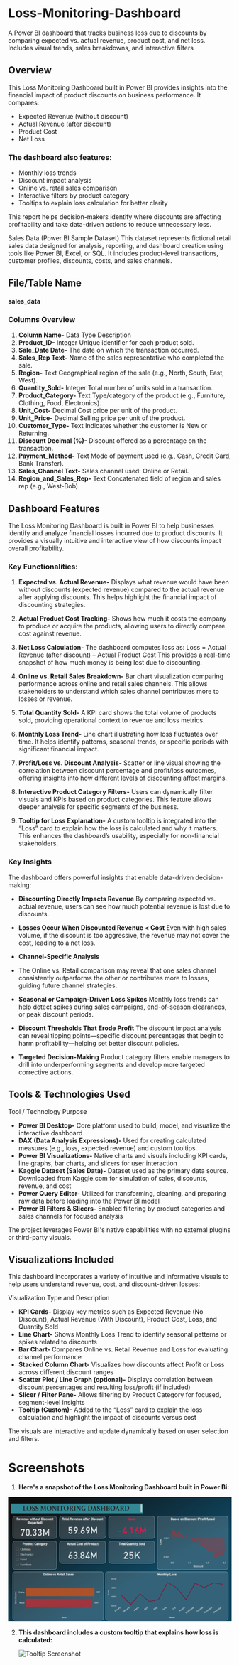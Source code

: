 # Loss-Monitoring-Dashboard
A Power BI dashboard that tracks business loss due to discounts by comparing expected vs. actual revenue, product cost, and net loss. Includes visual trends, sales breakdowns, and interactive filters

## Overview
This Loss Monitoring Dashboard built in Power BI provides insights into the financial impact of product discounts on business performance. It compares:
- Expected Revenue (without discount)
- Actual Revenue (after discount)
- Product Cost
- Net Loss

### The dashboard also features:

- Monthly loss trends
- Discount impact analysis
- Online vs. retail sales comparison
- Interactive filters by product category
- Tooltips to explain loss calculation for better clarity

This report helps decision-makers identify where discounts are affecting profitability and take data-driven actions to reduce unnecessary loss.

Sales Data (Power BI Sample Dataset)
This dataset represents fictional retail sales data designed for analysis, reporting, and dashboard creation using tools like Power BI, Excel, or SQL. It includes product-level transactions, customer profiles, discounts, costs, and sales channels.

## File/Table Name
 #### sales_data

### Columns Overview

1. **Column Name-** Data Type	Description
2. **Product_ID-** Integer	Unique identifier for each product sold.
3. **Sale_Date	Date-** The date on which the transaction occurred.
4. **Sales_Rep	Text-** Name of the sales representative who completed the sale.
5. **Region-** Text	Geographical region of the sale (e.g., North, South, East, West).
6. **Quantity_Sold-** Integer	Total number of units sold in a transaction.
7. **Product_Category-** Text	Type/category of the product (e.g., Furniture, Clothing, Food, Electronics).
8. **Unit_Cost-** Decimal Cost price per unit of the product.
9. **Unit_Price-**	Decimal	Selling price per unit of the product.
10. **Customer_Type-**	Text	Indicates whether the customer is New or Returning.
11. **Discount	Decimal (%)-**	Discount offered as a percentage on the transaction.
12. **Payment_Method-**	Text	Mode of payment used (e.g., Cash, Credit Card, Bank Transfer).
13. **Sales_Channel	Text-**	Sales channel used: Online or Retail.
14. **Region_and_Sales_Rep-**	Text	Concatenated field of region and sales rep (e.g., West-Bob).


## Dashboard Features
The Loss Monitoring Dashboard is built in Power BI to help businesses identify and analyze financial losses incurred due to product discounts. It provides a visually intuitive and interactive view of how discounts impact overall profitability.

### Key Functionalities:

1. **Expected vs. Actual Revenue-**
    Displays what revenue would have been without discounts (expected revenue) compared to the actual revenue after applying discounts. This helps highlight the financial impact of discounting strategies.

3. **Actual Product Cost Tracking-**
     Shows how much it costs the company to produce or acquire the products, allowing users to directly compare cost against revenue.

4. **Net Loss Calculation-**
The dashboard computes loss as:
Loss = Actual Revenue (after discount) – Actual Product Cost
This provides a real-time snapshot of how much money is being lost due to discounting.

5. **Online vs. Retail Sales Breakdown-**
Bar chart visualization comparing performance across online and retail sales channels. This allows stakeholders to understand which sales channel contributes more to losses or revenue.

6. **Total Quantity Sold-**
A KPI card shows the total volume of products sold, providing operational context to revenue and loss metrics.

7. **Monthly Loss Trend-**
Line chart illustrating how loss fluctuates over time. It helps identify patterns, seasonal trends, or specific periods with significant financial impact.

8. **Profit/Loss vs. Discount Analysis-**
Scatter or line visual showing the correlation between discount percentage and profit/loss outcomes, offering insights into how different levels of discounting affect margins.

9. **Interactive Product Category Filters-**
Users can dynamically filter visuals and KPIs based on product categories. This feature allows deeper analysis for specific segments of the business.

10. **Tooltip for Loss Explanation-**
A custom tooltip is integrated into the “Loss” card to explain how the loss is calculated and why it matters. This enhances the dashboard’s usability, especially for non-financial stakeholders.

### Key Insights 

The dashboard offers powerful insights that enable data-driven decision-making:

- **Discounting Directly Impacts Revenue**
  By comparing expected vs. actual revenue, users can see how much potential revenue is lost due to discounts.

- **Losses Occur When Discounted Revenue < Cost**
  Even with high sales volume, if the discount is too aggressive, the revenue may not cover the cost, leading to a net loss.

- **Channel-Specific Analysis**
- The Online vs. Retail comparison may reveal that one sales channel consistently outperforms the other or contributes more to losses, guiding future channel strategies.

- **Seasonal or Campaign-Driven Loss Spikes**
  Monthly loss trends can help detect spikes during sales campaigns, end-of-season clearances, or peak discount periods.

- **Discount Thresholds That Erode Profit**
The discount impact analysis can reveal tipping points—specific discount percentages that begin to harm profitability—helping set better discount policies.

- **Targeted Decision-Making**
  Product category filters enable managers to drill into underperforming segments and develop more targeted corrective actions.


## Tools & Technologies Used
Tool / Technology	Purpose
-  **Power BI Desktop-**	Core platform used to build, model, and visualize the interactive dashboard
- **DAX (Data Analysis Expressions)-** Used for creating calculated measures (e.g., loss, expected revenue) and custom tooltips
- **Power BI Visualizations-**	Native charts and visuals including KPI cards, line graphs, bar charts, and slicers for user interaction
- **Kaggle Dataset (Sales Data)-**	Dataset used as the primary data source. Downloaded from Kaggle.com for simulation of sales, discounts, revenue, and cost
- **Power Query Editor-**	Utilized for transforming, cleaning, and preparing raw data before loading into the Power BI model
- **Power BI Filters & Slicers-**	Enabled filtering by product categories and sales channels for focused analysis

The project leverages Power BI's native capabilities with no external plugins or third-party visuals.


## Visualizations Included
This dashboard incorporates a variety of intuitive and informative visuals to help users understand revenue, cost, and discount-driven losses:

Visualization Type and	Description
- **KPI Cards-**	Display key metrics such as Expected Revenue (No Discount), Actual Revenue (With Discount), Product Cost, Loss, and Quantity Sold
- **Line Chart-**	Shows Monthly Loss Trend to identify seasonal patterns or spikes related to discounts
- **Bar Chart-**	Compares Online vs. Retail Revenue and Loss for evaluating channel performance
- **Stacked Column Chart-**	Visualizes how discounts affect Profit or Loss across different discount ranges
- **Scatter Plot / Line Graph (optional)-**	Displays correlation between discount percentages and resulting loss/profit (if included)
- **Slicer / Filter Pane-**	Allows filtering by Product Category for focused, segment-level insights
- **Tooltip (Custom)-**	Added to the “Loss” card to explain the loss calculation and highlight the impact of discounts versus cost

The visuals are interactive and update dynamically based on user selection and filters.

# Screenshots

1. **Here's a snapshot of the Loss Monitoring Dashboard built in Power Bi:**
   
![Dashboard Screenshot](https://github.com/Akanksha5102/Loss-Monitoring-Dashboard/blob/main/Snapshot%20of%20the%20Dashboard.png)

2. **This dashboard includes a custom tooltip that explains how loss is calculated:**

   ![Tooltip Screenshot]()

